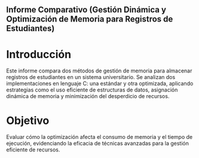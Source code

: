 ## Informe Comparativo (Gestión Dinámica y Optimización de Memoria para Registros de Estudiantes)

# Introducción
Este informe compara dos métodos de gestión de memoria para almacenar registros de estudiantes en un sistema universitario. Se analizan dos implementaciones en lenguaje C: una estándar y otra optimizada, aplicando estrategias como el uso eficiente de estructuras de datos, asignación dinámica de memoria y minimización del desperdicio de recursos.

# Objetivo
Evaluar cómo la optimización afecta el consumo de memoria y el tiempo de ejecución, evidenciando la eficacia de técnicas avanzadas para la gestión eficiente de recursos.

